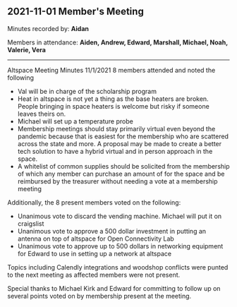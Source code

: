 ## 2021-11-01 Member's Meeting

Minutes recorded by: **Aidan**

Members in attendance: **Aiden, Andrew, Edward, Marshall, Michael, Noah, Valerie, Vera**

---

Altspace Meeting Minutes 11/1/2021 
8 members attended and noted the following
- Val will be in charge of the scholarship program
- Heat in altspace is not yet a thing as the base heaters are broken. People bringing in space heaters is welcome but risky if someone leaves theirs on.
- Michael will set up a temperature probe
- Membership meetings should stay primarily virtual even beyond the pandemic because that is easiest for the membership who are scattered across the state and more. A proposal may be made to create a better tech solution to have a hybrid virtual and in person approach in the space. 
- A whitelist of common supplies should be solicited from the membership of which any member can purchase an amount of for the space and be reimbursed by the treasurer without needing a vote at a membership meeting

Additionally, the 8 present members voted on the following:
- Unanimous vote to discard the vending machine. Michael will put it on craigslist
- Unanimous vote to approve a 500 dollar investment in putting an antenna on top of altspace for Open Connectivity Lab
- Unanimous vote to approve up to 500 dollars in networking equipment for Edward to use in setting up a network at altspace

Topics including Calendly integrations and woodshop conflicts were punted to the next meeting as affected members were not present.

Special thanks to Michael Kirk and Edward for committing to follow up on several points voted on by membership present at the meeting.
